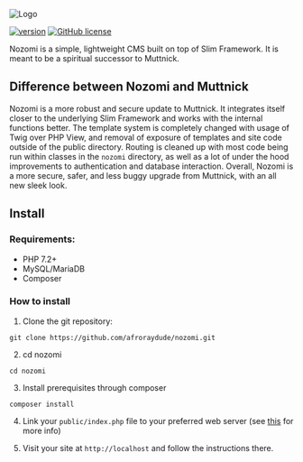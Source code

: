 ![Logo](https://github.com/afroraydude/nozomi-core/blob/master/src/img/icon-left-font.png)

[![version](https://img.shields.io/badge/dynamic/json.svg?label=version&url=https%3A%2F%2Fraw.githubusercontent.com%2Fafroraydude%2Fnozomi-core%2Fmaster%2Fcomposer.json&query=%24.version&colorB=orange&prefix=v&suffix=-alpha&longCache=true&style=flat-square)](https://github.com/afroraydude/nozomi-core)
[![GitHub license](https://img.shields.io/github/license/afroraydude/nozomi.svg?style=flat-square)](https://github.com/afroraydude/nozomi/blob/master/LICENSE)


Nozomi is a simple, lightweight CMS built on top of Slim Framework. It is meant to be a spiritual successor to Muttnick.

## Difference between Nozomi and Muttnick

Nozomi is a more robust and secure update to Muttnick. It integrates itself closer to the underlying Slim Framework and works with the internal functions better. The template system is completely changed with usage of Twig over PHP View, and removal of exposure of templates and site code outside of the public directory. Routing is cleaned up with most code being run within classes in the `nozomi` directory, as well as a lot of under the hood improvements to authentication and database interaction. Overall, Nozomi is a more secure, safer, and less buggy upgrade from Muttnick, with an all new sleek look.

## Install

### Requirements:
* PHP 7.2+
* MySQL/MariaDB
* Composer

### How to install
1. Clone the git repository:
```
git clone https://github.com/afroraydude/nozomi.git
```

2. cd nozomi
```
cd nozomi
```

3. Install prerequisites through composer
```
composer install
```

4. Link your `public/index.php` file to your preferred web server (see [this](https://github.com/afroraydude/nozomi-site/blob/master/install/server.md) for more info)

5. Visit your site at `http://localhost` and follow the instructions there.
